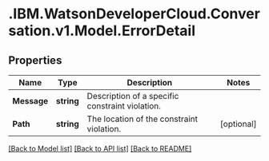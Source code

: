 # .IBM.WatsonDeveloperCloud.Conversation.v1.Model.ErrorDetail
## Properties

Name | Type | Description | Notes
------------ | ------------- | ------------- | -------------
**Message** | **string** | Description of a specific constraint violation. | 
**Path** | **string** | The location of the constraint violation. | [optional] 

[[Back to Model list]](../README.md#documentation-for-models) [[Back to API list]](../README.md#documentation-for-api-endpoints) [[Back to README]](../README.md)

